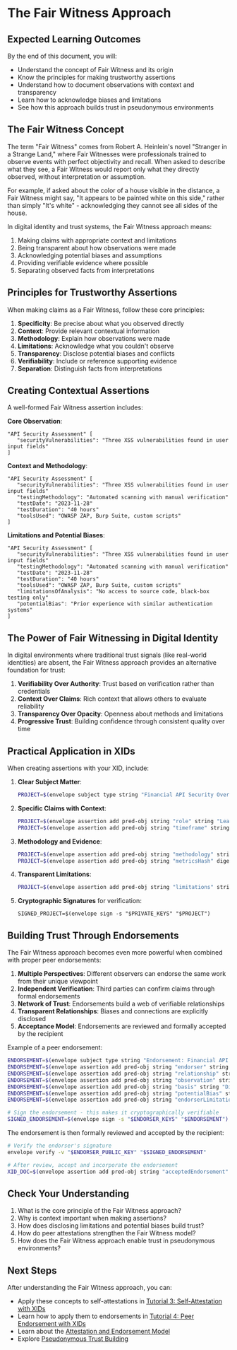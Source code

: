 # The Fair Witness Approach

## Expected Learning Outcomes
By the end of this document, you will:
- Understand the concept of Fair Witness and its origin
- Know the principles for making trustworthy assertions
- Understand how to document observations with context and transparency
- Learn how to acknowledge biases and limitations
- See how this approach builds trust in pseudonymous environments

## The Fair Witness Concept

The term "Fair Witness" comes from Robert A. Heinlein's novel "Stranger in a Strange Land," where Fair Witnesses were professionals trained to observe events with perfect objectivity and recall. When asked to describe what they see, a Fair Witness would report only what they directly observed, without interpretation or assumption.

For example, if asked about the color of a house visible in the distance, a Fair Witness might say, "It appears to be painted white on this side," rather than simply "It's white" - acknowledging they cannot see all sides of the house.

In digital identity and trust systems, the Fair Witness approach means:
1. Making claims with appropriate context and limitations
2. Being transparent about how observations were made
3. Acknowledging potential biases and assumptions
4. Providing verifiable evidence where possible
5. Separating observed facts from interpretations

## Principles for Trustworthy Assertions

When making claims as a Fair Witness, follow these core principles:

1. **Specificity**: Be precise about what you observed directly
2. **Context**: Provide relevant contextual information
3. **Methodology**: Explain how observations were made
4. **Limitations**: Acknowledge what you couldn't observe
5. **Transparency**: Disclose potential biases and conflicts
6. **Verifiability**: Include or reference supporting evidence
7. **Separation**: Distinguish facts from interpretations

## Creating Contextual Assertions

A well-formed Fair Witness assertion includes:

**Core Observation**:
```
"API Security Assessment" [
   "securityVulnerabilities": "Three XSS vulnerabilities found in user input fields"
]
```

**Context and Methodology**:
```
"API Security Assessment" [
   "securityVulnerabilities": "Three XSS vulnerabilities found in user input fields"
   "testingMethodology": "Automated scanning with manual verification"
   "testDate": "2023-11-28"
   "testDuration": "40 hours"
   "toolsUsed": "OWASP ZAP, Burp Suite, custom scripts"
]
```

**Limitations and Potential Biases**:
```
"API Security Assessment" [
   "securityVulnerabilities": "Three XSS vulnerabilities found in user input fields"
   "testingMethodology": "Automated scanning with manual verification"
   "testDate": "2023-11-28"
   "testDuration": "40 hours"
   "toolsUsed": "OWASP ZAP, Burp Suite, custom scripts"
   "limitationsOfAnalysis": "No access to source code, black-box testing only"
   "potentialBias": "Prior experience with similar authentication systems"
]
```

## The Power of Fair Witnessing in Digital Identity

In digital environments where traditional trust signals (like real-world identities) are absent, the Fair Witness approach provides an alternative foundation for trust:

1. **Verifiability Over Authority**: Trust based on verification rather than credentials
2. **Context Over Claims**: Rich context that allows others to evaluate reliability
3. **Transparency Over Opacity**: Openness about methods and limitations
4. **Progressive Trust**: Building confidence through consistent quality over time

## Practical Application in XIDs

When creating assertions with your XID, include:

1. **Clear Subject Matter**:
   ```sh
   PROJECT=$(envelope subject type string "Financial API Security Overhaul")
   ```

2. **Specific Claims with Context**:
   ```sh
   PROJECT=$(envelope assertion add pred-obj string "role" string "Lead Security Developer" "$PROJECT")
   PROJECT=$(envelope assertion add pred-obj string "timeframe" string "2022-03 through 2022-09" "$PROJECT")
   ```

3. **Methodology and Evidence**:
   ```sh
   PROJECT=$(envelope assertion add pred-obj string "methodology" string "Security testing with automated scanning and manual code review" "$PROJECT")
   PROJECT=$(envelope assertion add pred-obj string "metricsHash" digest "$METRICS_HASH" "$PROJECT")
   ```

4. **Transparent Limitations**:
   ```sh
   PROJECT=$(envelope assertion add pred-obj string "limitations" string "Backend components only, limited frontend involvement" "$PROJECT")
   ```

5. **Cryptographic Signatures** for verification:
   ```
   SIGNED_PROJECT=$(envelope sign -s "$PRIVATE_KEYS" "$PROJECT")
   ```

## Building Trust Through Endorsements

The Fair Witness approach becomes even more powerful when combined with proper peer endorsements:

1. **Multiple Perspectives**: Different observers can endorse the same work from their unique viewpoint
2. **Independent Verification**: Third parties can confirm claims through formal endorsements
3. **Network of Trust**: Endorsements build a web of verifiable relationships
4. **Transparent Relationships**: Biases and connections are explicitly disclosed
5. **Acceptance Model**: Endorsements are reviewed and formally accepted by the recipient

Example of a peer endorsement:
```sh
ENDORSEMENT=$(envelope subject type string "Endorsement: Financial API Project")
ENDORSEMENT=$(envelope assertion add pred-obj string "endorser" string "TechPM - Project Manager with 12 years experience" "$ENDORSEMENT")
ENDORSEMENT=$(envelope assertion add pred-obj string "relationship" string "Direct project oversight as Project Manager" "$ENDORSEMENT")
ENDORSEMENT=$(envelope assertion add pred-obj string "observation" string "BWHacker designed innovative authentication system that exceeded security requirements" "$ENDORSEMENT")
ENDORSEMENT=$(envelope assertion add pred-obj string "basis" string "Direct oversight throughout the project" "$ENDORSEMENT")
ENDORSEMENT=$(envelope assertion add pred-obj string "potentialBias" string "Had management responsibility for project success" "$ENDORSEMENT")
ENDORSEMENT=$(envelope assertion add pred-obj string "endorserLimitation" string "Limited technical background in cryptography" "$ENDORSEMENT")

# Sign the endorsement - this makes it cryptographically verifiable
SIGNED_ENDORSEMENT=$(envelope sign -s "$ENDORSER_KEYS" "$ENDORSEMENT")
```

The endorsement is then formally reviewed and accepted by the recipient:
```sh
# Verify the endorser's signature
envelope verify -v "$ENDORSER_PUBLIC_KEY" "$SIGNED_ENDORSEMENT"

# After review, accept and incorporate the endorsement
XID_DOC=$(envelope assertion add pred-obj string "acceptedEndorsement" envelope "$SIGNED_ENDORSEMENT" "$XID_DOC")
```

## Check Your Understanding

1. What is the core principle of the Fair Witness approach?
2. Why is context important when making assertions?
3. How does disclosing limitations and potential biases build trust?
4. How do peer attestations strengthen the Fair Witness model?
5. How does the Fair Witness approach enable trust in pseudonymous environments?

## Next Steps

After understanding the Fair Witness approach, you can:
- Apply these concepts to self-attestations in [Tutorial 3: Self-Attestation with XIDs](../tutorials/03-self-attestation-with-xids.md)
- Learn how to apply them to endorsements in [Tutorial 4: Peer Endorsement with XIDs](../tutorials/04-peer-endorsement-with-xids.md)
- Learn about the [Attestation and Endorsement Model](attestation-endorsement-model.md)
- Explore [Pseudonymous Trust Building](pseudonymous-trust-building.md)
